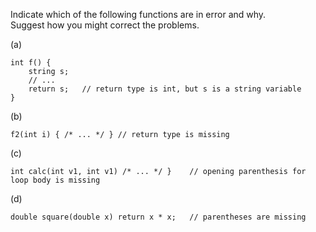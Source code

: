 Indicate which of the following functions are in error and why.<br>
Suggest how you might correct the problems.

(a)
```
int f() {
    string s;
    // ...
    return s;   // return type is int, but s is a string variable
}
```

(b)
```
f2(int i) { /* ... */ } // return type is missing
```

(c)
```
int calc(int v1, int v1) /* ... */ }    // opening parenthesis for loop body is missing
```

(d)
```
double square(double x) return x * x;   // parentheses are missing
```